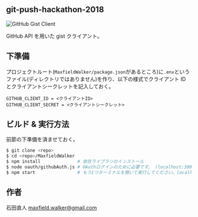 ## git-push-hackathon-2018

![GitHub Gist Client](https://i.imgur.com/TwjS3zR.png)

GitHub API を用いた gist クライアント。

## 下準備

プロジェクトルート(`MaxfieldWalker/package.json`があるところ)に`.env`というファイル(ディレクトリではありません)を作り、以下の様式でクライアント ID とクライアントシークレットを記入しておく。

```plaintext
GITHUB_CLIENT_ID = <クライアントID>
GITHUB_CLIENT_SECRET = <クライアントシークレット>
```

## ビルド & 実行方法

前節の下準備を済ませておく。

```bash
$ git clone <repo>
$ cd <repo>/MaxfieldWalker
$ npm install              # 依存ライブラリのインストール
$ node oauth/githubAuth.js # OAuthログインのために必要です。 (localhost:3000で起動していることを確認してください)
$ npm start                # もう1つターミナルを開いて実行してください。localhost:8080でアプリが起動します (localhost:8080で起動していることを確認してください)
```

## 作者

石田直人
maxfield.walker@gmail.com
